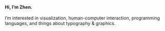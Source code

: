 #### Hi, I’m Zhen.

I’m interested in visualization, human-computer interaction, programming languages, and things about typography & graphics.

